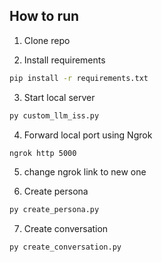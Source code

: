## How to run

1. Clone repo

2. Install requirements

```sh
pip install -r requirements.txt
```

3. Start local server

```sh
py custom_llm_iss.py
```

4. Forward local port using Ngrok

```sh
ngrok http 5000
```

5. change ngrok link to new one

6. Create persona

```sh
py create_persona.py
```

7. Create conversation

```sh
py create_conversation.py
```